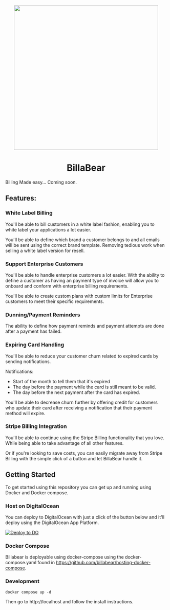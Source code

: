 <p align="center">
  <img width="450px" src="https://ha-static-data.s3.eu-central-1.amazonaws.com/github-readme-logo.png">
</p>

<p align="center">
  <h1 style="text-align: center">BillaBear</h1>
</p>

Billing Made easy... Coming soon.

## Features:

### White Label Billing

You'll be able to bill customers in a white label fashion, enabling you to white label your applications a lot easier.

You'll be able to define which brand a customer belongs to and all emails will be sent using the correct brand template. Removing tedious work when selling a white label version for resell.

### Support Enterprise Customers 

You'll be able to handle enterprise customers a lot easier. With the ability to define a customer as having an payment type of invoice will allow you to onboard and conform with enterprise billing requirements.

You'll be able to create custom plans with custom limits for Enterprise customers to meet their specific requirements.

### Dunning/Payment Reminders

The ability to define how payment reminds and payment attempts are done after a payment has failed.

### Expiring Card Handling

You'll be able to reduce your customer churn related to expired cards by sending notifications.

Notifications:

* Start of the month to tell them that it's expired
* The day before the payment while the card is still meant to be valid.
* The day before the next payment after the card has expired.

You'll be able to decrease churn further by offering credit for customers who update their card after receiving a notification that their payment method will expire.

### Stripe Billing Integration

You'll be able to continue using the Stripe Billing functionality that you love. While being able to take advantage of all other features.

Or if you're looking to save costs, you can easily migrate away from Stripe Billing with the simple click of a button and let BillaBear handle it.

## Getting Started

To get started using this repository you can get up and running using Docker and Docker compose.

### Host on DigitalOcean

You can deploy to DigitalOcean with just a click of the button below and it'll deploy using the DigitalOcean App Platform.

[![Deploy to DO](https://www.deploytodo.com/do-btn-blue.svg)](https://cloud.digitalocean.com/apps/new?repo=https://github.com/billabear/billabear/tree/main)

### Docker Compose

Billabear is deployable using docker-compose using the docker-compose.yaml found in https://github.com/billabear/hosting-docker-compose.

### Development

```
docker compose up -d
```

Then go to http://localhost and follow the install instructions.